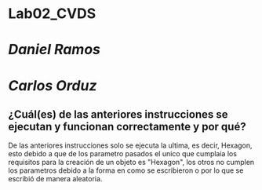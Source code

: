 # Lab02_CVDS
# *Daniel Ramos*
# *Carlos Orduz*

## ¿Cuál(es) de las anteriores instrucciones se ejecutan y funcionan correctamente y por qué?

De las anteriores instrucciones solo se ejecuta la ultima, es decir, Hexagon, esto debido a que de los parametro pasados el unico que cumplaia los requisitos para la creación de un objeto es "Hexagon", los otros no cumplen los parametros debido a la forma en como se escribieron o por lo que se escribió de manera aleatoria.
